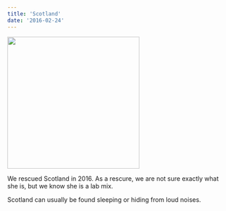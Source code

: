 ```yaml
---
title: 'Scotland'
date: '2016-02-24'
---
```

<a>
 <img
    src="/images/scotland.jpg"
    width="300"
    height="300"
 />
</a>

We rescued Scotland in 2016. As a rescure, we are not sure exactly what she is, but we know she is a lab mix.

Scotland can usually be found sleeping or hiding from loud noises.